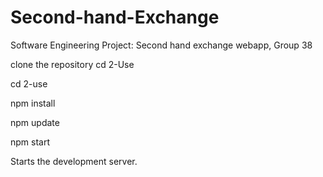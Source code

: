 # Second-hand-Exchange
Software Engineering Project: Second hand exchange webapp, Group 38

clone the repository 
cd 2-Use

cd 2-use

npm install

npm update

npm start

Starts the development server.
